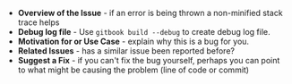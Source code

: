 * **Overview of the Issue** - if an error is being thrown a non-minified stack trace helps
* **Debug log file** - Use `gitbook build --debug` to create debug log file.
* **Motivation for or Use Case** - explain why this is a bug for you.
* **Related Issues** - has a similar issue been reported before?
* **Suggest a Fix** - if you can't fix the bug yourself, perhaps you can point to what might be
  causing the problem (line of code or commit)